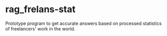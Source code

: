 # rag_frelans-stat
Prototype program to get accurate answers based on processed statistics of freelancers' work in the world.
